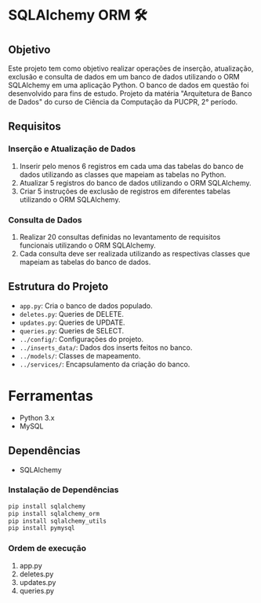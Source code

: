 
# SQLAlchemy ORM 🛠️

## Objetivo

Este projeto tem como objetivo realizar operações de inserção, atualização, exclusão e consulta de dados em um banco de dados utilizando o ORM SQLAlchemy em uma aplicação Python.
O banco de dados em questão foi desenvolvido para fins de estudo.
Projeto da matéria "Arquitetura de Banco de Dados" do curso de Ciência da Computação da PUCPR, 2° período.

## Requisitos

### Inserção e Atualização de Dados

1. Inserir pelo menos 6 registros em cada uma das tabelas do banco de dados utilizando as classes que mapeiam as tabelas no Python.
2. Atualizar 5 registros do banco de dados utilizando o ORM SQLAlchemy.
3. Criar 5 instruções de exclusão de registros em diferentes tabelas utilizando o ORM SQLAlchemy.

### Consulta de Dados

1. Realizar 20 consultas definidas no levantamento de requisitos funcionais utilizando o ORM SQLAlchemy.
2. Cada consulta deve ser realizada utilizando as respectivas classes que mapeiam as tabelas do banco de dados.

## Estrutura do Projeto

- `app.py`: Cria o banco de dados populado.
- `deletes.py`: Queries de DELETE.
- `updates.py`: Queries de UPDATE.
- `queries.py`: Queries de SELECT.
- `../config/`: Configurações do projeto.
- `../inserts_data/`: Dados dos inserts feitos no banco.
- `../models/`: Classes de mapeamento.
- `../services/`: Encapsulamento da criação do banco.

# Ferramentas

- Python 3.x
- MySQL

## Dependências

- SQLAlchemy

### Instalação de Dependências

```bash
pip install sqlalchemy
pip install sqlalchemy_orm
pip install sqlalchemy_utils
pip install pymysql
```

### Ordem de execução

1. app.py
2. deletes.py
3. updates.py
4. queries.py